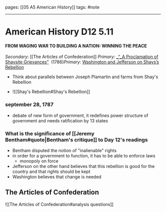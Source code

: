pages: [[05 A5 American History]] 
tags: #note 

___ 

# American History D12 5.11
#### FROM WAGING WAR TO BUILDING A NATION: WINNING THE PEACE

_Secondary_: [[The Articles of Confederation]]
_Primary:_ [_“_A Proclamation of Shaysite Grievances”](https://drive.google.com/file/d/1fQyoJRLW2bYEFAkDMAWZUW29LrErNFqI/view?usp=sharing) 
(1786)_Primary:_ [Washington and Jefferson on Shays’s Rebellion](https://drive.google.com/file/d/1LEYwCwO9IYlMbMTVIhlXXUPGkE7-1t4h/view?usp=sharing)

- Think about parallels between Joseph Plamartin and farms from Shay's Rebellion 

- ![[Shay's Rebellion#Shay's Rebellion]]

### september 28, 1787
- debate of new form of government, it redefines power structure of government and needs ratification by 13 states 

### What is the significance of [[Jeremy Bentham#quote|Bentham's critique]] to Day 12's readings
- Bentham disputed the notion of "inalienable" rights
- in order for a government to function, it has to be able to enforce laws
	- monopoly on force
- Jefferson on the other hand believes that this rebellion is good for the country and that rights should be kept
- Washington believes that change is needed

## The Articles of Confederation
![[The Articles of Confederation#analysis questions]]
